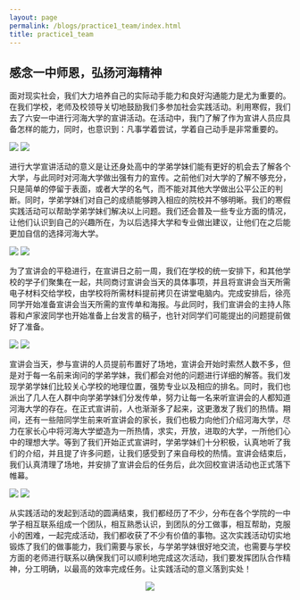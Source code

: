 ```yaml
---
layout: page
permalink: /blogs/practice1_team/index.html
title: practice1_team
---
```




## 感念一中师恩，弘扬河海精神

面对现实社会，我们大力培养自己的实际动手能力和良好沟通能力是尤为重要的。在我们学校，老师及校领导关切地鼓励我们多参加社会实践活动。利用寒假，我们去了六安一中进行河海大学的宣讲活动。在活动中，我门了解了作为宣讲人员应具备怎样的能力，同时，也意识到：凡事学着尝试，学着自己动手是非常重要的。

<div class="two">
<img src="https://lujiabo98.github.io/blogs/practice1_team.assets/1.jpg">
<img src="https://lujiabo98.github.io/blogs/practice1_team.assets/2.jpg">
</div>


进行大学宣讲活动的意义是让还身处高中的学弟学妹们能有更好的机会去了解各个大学，与此同时对河海大学做出强有力的宣传。之前他们对大学的了解不够充分，只是简单的停留于表面，或者大学的名气，而不能对其他大学做出公平公正的判断。同时，学弟学妹们对自己的成绩能够跨入相应的院校并不够明晰。我们的寒假实践活动可以帮助学弟学妹们解决以上问题。我们还会普及一些专业方面的情况，让他们认识到自己的兴趣所在，为以后选择大学和专业做出建议，让他们在之后能更加自信的选择河海大学。

<div class="two">
<img src="https://lujiabo98.github.io/blogs/practice1_team.assets/3.jpg">
<img src="https://lujiabo98.github.io/blogs/practice1_team.assets/4.jpg">
</div>


为了宣讲会的平稳进行，在宣讲日之前一周，我们在学校的统一安排下，和其他学校的学子们聚集在一起，共同商讨宣讲会当天的具体事项，并且将宣讲会当天所需电子材料交给学校，由学校将所需材料提前拷贝在讲堂电脑内。完成安排后，徐亮同学开始准备宣讲会当天所需的宣传单和海报。与此同时，我们宣讲会的主持人陈蓉和卢家波同学也开始准备上台发言的稿子，也针对同学们可能提出的问题提前做好了准备。

<div class="two">
<img src="https://lujiabo98.github.io/blogs/practice1_team.assets/5.jpg">
<img src="https://lujiabo98.github.io/blogs/practice1_team.assets/6.jpg">
</div>


宣讲会当天，参与宣讲的人员提前布置好了场地，宣讲会开始时索然人数不多，但是对于每一名前来询问的学弟学妹，我们都会对他的问题进行详细的解答。我们发现学弟学妹们比较关心学校的地理位置，强势专业以及相应的排名。同时，我们也派出了几人在人群中向学弟学妹们分发传单，努力让每一名来听宣讲会的人都知道河海大学的存在。在正式宣讲前，人也渐渐多了起来，这更激发了我们的热情。期间，还有一些陪同学生前来听宣讲会的家长，我们也极力向他们介绍河海大学，尽力在家长心中将河海大学塑造为一所热情，求实，开放，进取的大学，一所他们心中的理想大学。等到了我们开始正式宣讲时，学弟学妹们十分积极，认真地听了我们的介绍，并且提了许多问题，让我们感受到了来自母校的热情。宣讲会结束后，我们认真清理了场地，并安排了宣讲会后的任务后，此次回校宣讲活动也正式落下帷幕。

<div class="two">
<img src="https://lujiabo98.github.io/blogs/practice1_team.assets/7.jpg">
<img src="https://lujiabo98.github.io/blogs/practice1_team.assets/8.jpg">
</div>


从实践活动的发起到活动的圆满结束，我们都经历了不少，分布在各个学院的一中学子相互联系组成一个团队，相互熟悉认识，到团队的分工做事，相互帮助，克服小的困难，一起完成活动，我们都收获了不少有价值的事物。这次实践活动切实地锻炼了我们的做事能力，我们需要与家长，与学弟学妹很好地交流，也需要与学校方面的老师进行联系以确保我们可以顺利地完成这次活动，我们要发挥团队合作精神，分工明确，以最高的效率完成任务。让实践活动的意义落到实处！

<center>
<img src="https://lujiabo98.github.io/blogs/practice1_team.assets/9.jpg">
</center>